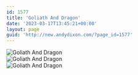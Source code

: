 ```yaml
---
id: 1577
title: 'Goliath And Dragon'
date: '2023-03-17T13:45:21+00:00'
layout: page
guid: 'http://new.andydixon.com/?page_id=1577'
---
```


![Goliath And Dragon](https://i0.wp.com/assets.g8x2.ldn.idrivee2-23.com/posters/Goliath%20And%20Dragon%2001.jpg?w=1200&ssl=1 "Goliath And Dragon")  
![Goliath And Dragon](https://i0.wp.com/assets.g8x2.ldn.idrivee2-23.com/posters/Goliath%20And%20Dragon%2002.jpg?w=1200&ssl=1 "Goliath And Dragon")  
![Goliath And Dragon](https://i0.wp.com/assets.g8x2.ldn.idrivee2-23.com/posters/Goliath%20And%20Dragon%2003.jpg?w=1200&ssl=1 "Goliath And Dragon")